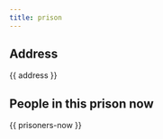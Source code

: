 ```yaml
---
title: prison
---
```


## Address

{{ address }}

## People in this prison now

{{ prisoners-now }}
